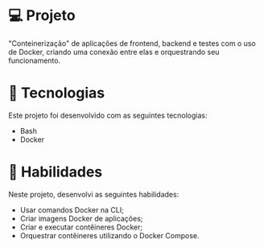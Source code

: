 # 💻 Projeto
"Conteinerização" de aplicações de frontend, backend e testes com o uso de Docker, criando uma conexão entre elas e orquestrando seu funcionamento.

# 🚀 Tecnologias
Este projeto foi desenvolvido com as seguintes tecnologias:
- Bash
-	Docker

# 📌 Habilidades
Neste projeto, desenvolvi as seguintes habilidades:
-	Usar comandos Docker na CLI;
-	Criar imagens Docker de aplicações;
-	Criar e executar contêineres Docker;
-	Orquestrar contêineres utilizando o Docker Compose.
